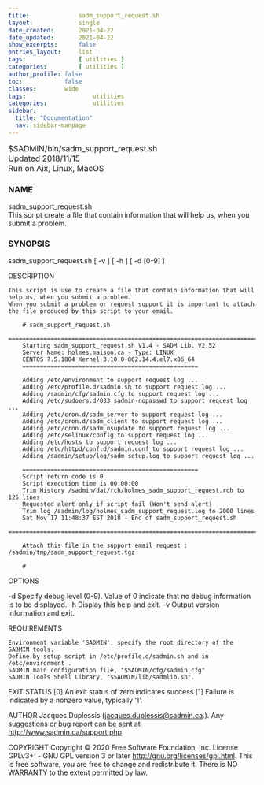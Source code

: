```yaml
---
title:              sadm_support_request.sh
layout:             single
date_created:       2021-04-22
date_updated:       2021-04-22
show_excerpts:      false
entries_layout:     list
tags:               [ utilities ] 
categories:         [ utilities ] 
author_profile: false
toc:            false
classes:        wide
tags:                   utilities
categories:             utilities
sidebar:
  title: "Documentation"
  nav: sidebar-manpage
---
```


<font size="3">
<div>$SADMIN/bin/sadm_support_request.sh</div>
<div>Updated 2018/11/15</div>
<div>Run on Aix, Linux, MacOS</div>
</font>

### NAME


sadm_support_request.sh   
This script create a file that contain information that will help us, when you submit a problem.
 
### SYNOPSIS

sadm_support_request.sh     [ -v ] [ -h ]    [ -d  [0-9] ]   
 
DESCRIPTION

    This script is use to create a file that contain information that will help us, when you submit a problem.
    When you submit a problem or request support it is important to attach the file produced by this script to your email.

        # sadm_support_request.sh 
        ================================================================================
        Starting sadm_support_request.sh V1.4 - SADM Lib. V2.52
        Server Name: holmes.maison.ca - Type: LINUX
        CENTOS 7.5.1804 Kernel 3.10.0-862.14.4.el7.x86_64
        ==================================================
     
        Adding /etc/environment to support request log ...
        Adding /etc/profile.d/sadmin.sh to support request log ...
        Adding /sadmin/cfg/sadmin.cfg to support request log ...
        Adding /etc/sudoers.d/033_sadmin-nopasswd to support request log ...
        Adding /etc/cron.d/sadm_server to support request log ...
        Adding /etc/cron.d/sadm_client to support request log ...
        Adding /etc/cron.d/sadm_osupdate to support request log ...
        Adding /etc/selinux/config to support request log ...
        Adding /etc/hosts to support request log ...
        Adding /etc/httpd/conf.d/sadmin.conf to support request log ...
        Adding /sadmin/setup/log/sadm_setup.log to support request log ...
        
        ==================================================
        Script return code is 0
        Script execution time is 00:00:00
        Trim History /sadmin/dat/rch/holmes_sadm_support_request.rch to 125 lines
        Requested alert only if script fail (Won't send alert)
        Trim log /sadmin/log/holmes_sadm_support_request.log to 2000 lines
        Sat Nov 17 11:48:37 EST 2018 - End of sadm_support_request.sh
        ================================================================================
        
        Attach this file in the support email request : /sadmin/tmp/sadm_support_request.tgz
        
        # 
        



 
OPTIONS

-d
    Specify debug level (0-9).
    Value of 0 indicate that no debug information is to be displayed.
-h
    Display this help and exit.
-v
    Output version information and exit.



REQUIREMENTS

    Environment variable 'SADMIN', specify the root directory of the SADMIN tools.
    Define by setup script in /etc/profile.d/sadmin.sh and in /etc/environment .
    SADMIN main configuration file, "$SADMIN/cfg/sadmin.cfg"
    SADMIN Tools Shell Library, "$SADMIN/lib/sadmlib.sh".


 
EXIT STATUS
[0]    An exit status of zero indicates success
[1]    Failure is indicated by a nonzero value, typically ‘1’.

 
AUTHOR
Jacques Duplessis (jacques.duplessis@sadmin.ca.).
Any suggestions or bug report can be sent at http://www.sadmin.ca/support.php

 
COPYRIGHT
Copyright © 2020 Free Software Foundation, Inc. License GPLv3+:
    - GNU GPL version 3 or later http://gnu.org/licenses/gpl.html.
This is free software, you are free to change and redistribute it.
There is NO WARRANTY to the extent permitted by law.

 